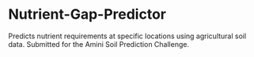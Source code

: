# Nutrient-Gap-Predictor
Predicts nutrient requirements at specific locations using agricultural soil data.
Submitted for the Amini Soil Prediction Challenge.
